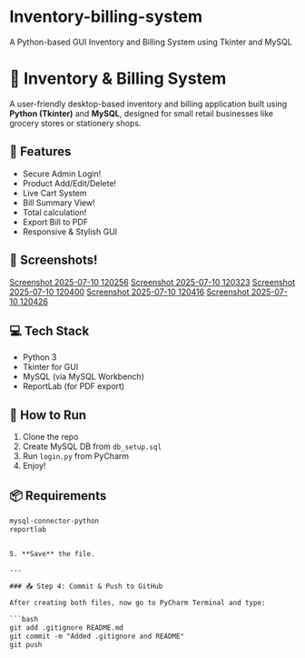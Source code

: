 # Inventory-billing-system
A Python-based GUI Inventory and Billing System using Tkinter and MySQL

# 🧾 Inventory & Billing System

A user-friendly desktop-based inventory and billing application built using **Python (Tkinter)** and **MySQL**, designed for small retail businesses like grocery stores or stationery shops.

## 📌 Features

- Secure Admin Login!
- Product Add/Edit/Delete!
- Live Cart System
- Bill Summary View!
- Total calculation!
- Export Bill to PDF
- Responsive & Stylish GUI

## 📸 Screenshots!
[Screenshot 2025-07-10 120256](https://github.com/user-attachments/assets/646042c3-35b0-43ea-bf9c-f5bd7bb8f83a)
[Screenshot 2025-07-10 120323](https://github.com/user-attachments/assets/c1f41ce6-9dd8-42d2-864d-33278353c970)
[Screenshot 2025-07-10 120400](https://github.com/user-attachments/assets/331edbbe-fe10-4737-9770-8857e5e40692)
[Screenshot 2025-07-10 120416](https://github.com/user-attachments/assets/a7df8971-769b-4c19-ac6b-3002aaa06c7e)
[Screenshot 2025-07-10 120426](https://github.com/user-attachments/assets/93db9014-0e27-486f-a0db-16191ad7cebd)


## 💻 Tech Stack
- Python 3
- Tkinter for GUI
- MySQL (via MySQL Workbench)
- ReportLab (for PDF export)

## 🏁 How to Run
1. Clone the repo
2. Create MySQL DB from `db_setup.sql`
3. Run `login.py` from PyCharm
4. Enjoy!

## 📦 Requirements

```txt
mysql-connector-python
reportlab


5. **Save** the file.

---

### 📤 Step 4: Commit & Push to GitHub

After creating both files, now go to PyCharm Terminal and type:

```bash
git add .gitignore README.md
git commit -m "Added .gitignore and README"
git push

